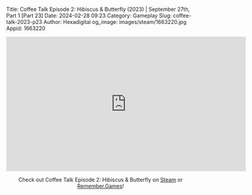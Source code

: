 Title: Coffee Talk Episode 2: Hibiscus & Butterfly (2023) | September 27th, Part 1 [Part 23]
Date: 2024-02-28 09:23
Category: Gameplay
Slug: coffee-talk-2023-p23
Author: Hexadigital
og_image: images/steam/1663220.jpg
Appid: 1663220

<center><iframe src="https://www.youtube.com/embed/8-N08P6OZJg?feature=oembed" allow="accelerometer; autoplay; encrypted-media; gyroscope; picture-in-picture" width="640" height="360" frameborder="0"></iframe>

Check out Coffee Talk Episode 2: Hibiscus & Butterfly on [Steam](https://store.steampowered.com/app/1663220/?curator_clanid=34633900) or [Remember.Games](https://remember.games/game/8083/coffee-talk-episode-2-hibiscus-butterfly/)!</center>